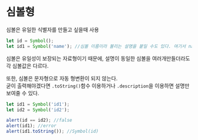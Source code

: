# 심볼형

심볼은 유일한 식별자를 만들고 싶을때 사용

```js
let id = Symbol();
let id1 = Symbol('name'); //심볼 이름이라 불리는 설명을 붙일 수도 있다. 여기서 name이 설명 부분
```

심볼은 유일성이 보장되는 자료형이기 때문에, 설명이 동일한 심볼을 여러개만들더라도 각 심볼값은 다르다.

또한, 심볼은 문자형으로 자동 형변환이 되지 않는다.
<br>굳이 출력해야겠다면 `.toString()`함수 이용하거나 `.description`을 이용하면 설명만 보여줄 수 있다.

```js
let id1 = Symbol('id1');
let id2 = Symbol('id2');

alert(id == id2); //false
alert(id1); //error
alert(id1.toString()); //Symbol(id)
```
